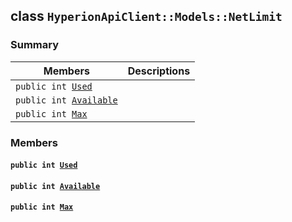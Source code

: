 ## class `HyperionApiClient::Models::NetLimit` 

### Summary

 Members                        | Descriptions                                
--------------------------------|---------------------------------------------
`public int `[`Used`](#class_hyperion_api_client_1_1_models_1_1_net_limit_1ad431db80eec1fd252e52e4168511a052) | 
`public int `[`Available`](#class_hyperion_api_client_1_1_models_1_1_net_limit_1a033a627d8d1544cc5c4bf22a3f69fdeb) | 
`public int `[`Max`](#class_hyperion_api_client_1_1_models_1_1_net_limit_1a2c6a422f799e2d05c6c0df52afc04796) | 

### Members

#### `public int `[`Used`](#class_hyperion_api_client_1_1_models_1_1_net_limit_1ad431db80eec1fd252e52e4168511a052) 

#### `public int `[`Available`](#class_hyperion_api_client_1_1_models_1_1_net_limit_1a033a627d8d1544cc5c4bf22a3f69fdeb) 

#### `public int `[`Max`](#class_hyperion_api_client_1_1_models_1_1_net_limit_1a2c6a422f799e2d05c6c0df52afc04796) 

